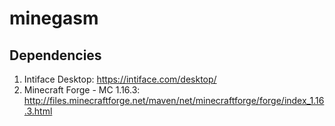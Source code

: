 # minegasm

## Dependencies
1. Intiface Desktop: https://intiface.com/desktop/
2. Minecraft Forge - MC 1.16.3: http://files.minecraftforge.net/maven/net/minecraftforge/forge/index_1.16.3.html
